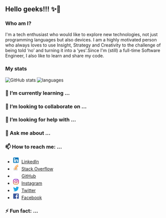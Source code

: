 ## Hello geeks!!! ✨👋

### Who am I?

I'm a tech enthusiast who would like to explore new technologies, not just programming languages but also devices. I am a highly motivated person who always loves to use Insight, Strategy and Creativity to the challenge of being told ‘no’ and turning it into a ‘yes'.Since I'm (still) a full-time Software Engineer, I also like to learn and share my code.

### My stats

<img align="center" src="https://github-readme-stats.vercel.app/api?username=KavindaMethsara&show_icons=true&include_all_commits=true&theme=dracula" alt="GitHub stats" />
<img align="center" src="https://github-readme-stats.vercel.app/api/top-langs/?username=KavindaMethsara&&exclude_repo=KavindaMethsara&layout=compact&theme=dracula" alt="languages"/>


### 🌱 I’m currently learning ...



### 👯 I’m looking to collaborate on ...



### 🤔 I’m looking for help with ...



### 💬 Ask me about ...



### 📫 How to reach me: ...

* <img src="./Assets/img/icons/linkedin.png" height="20"/>&nbsp; [LinkedIn](https://www.linkedin.com/in/kavinda-methsara-25865b210/)
* <img src="./Assets/img/icons/stackoverflow.png" height="20"/>&nbsp; [Stack Overflow](https://stackoverflow.com/users/15594081/methsara)
* <img src="./Assets/img/icons/github-mark-white.png" height="20"/>&nbsp; [GitHub](https://github.com/KavindaMethsara)
* <img src="./Assets/img/icons/instagram.png" height="20"/>&nbsp; [Instagram](https://www.instagram.com/_methzara_/)
* <img src="./Assets/img/icons/twitter.png" height="20"/>&nbsp; [Twitter](https://twitter.com/methsara98)
* <img src="./Assets/img/icons/facebook.png" height="20"/>&nbsp; [Facebook](https://web.facebook.com/nwty.methsara/)


### ⚡ Fun fact: ...

